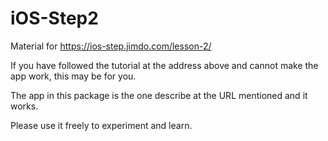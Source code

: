 # iOS-Step2
Material for https://ios-step.jimdo.com/lesson-2/

If you have followed the tutorial at the address above and cannot make the app work, this may be for you.

The app in this package is the one describe at the URL mentioned and it works.

Please use it freely to experiment and learn.
